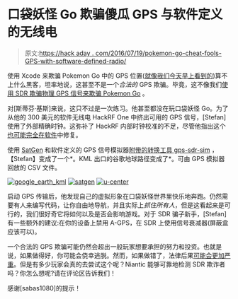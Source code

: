 # 口袋妖怪 Go 欺骗傻瓜 GPS 与软件定义的无线电

> 原文:[https://hack aday . com/2016/07/19/pokemon-go-cheat-fools-GPS-with-software-defined-radio/](https://hackaday.com/2016/07/19/pokemon-go-cheat-fools-gps-with-software-defined-radio/)

使用 Xcode 来欺骗 Pokemon Go 中的 GPS 位置([就像我们今天早上看到的](https://hackaday.com/2016/07/19/pokemon-go-gps-cheat-if-you-dont-fear-getting-banned/))算不上什么黑客，坦率地说，这甚至不是一个*合法的* GPS 欺骗。毕竟，这不像我们[使用 SDR 欺骗物理 GPS 信号来欺骗 Pokemon Go](https://www.insinuator.net/2016/07/gotta-catch-em-all-worldwide-or-how-to-spoof-gps-to-cheat-at-pokemon-go/) 。

对[斯蒂芬·基斯]来说，这只不过是一次练习。他甚至都没在玩口袋妖怪 Go。为了从他的 300 美元的软件无线电 HackRF One 中挤出可用的 GPS 信号，[Stefan]使用了外部精确时钟。这弥补了 HackRF 内部时钟校准的不足，尽管他指出这个[也可能完全在软件](https://github.com/mossmann/hackrf/pull/232)中修复。

使用 [SatGen](http://www.labsat.co.uk/index.php/en/free-gps-nmea-simulator-software) 和软件定义的 GPS 信号模拟器[附带的转换工具 gps-sdr-sim](https://github.com/osqzss/gps-sdr-sim/tree/master/satgen) ，【Stefan】变成了一个*。KML 出口的谷歌地球路径变成了*。可由 GPS 模拟器回放的 CSV 文件。

 [![google_earth_kml](../Images/0af77a9f335a9370d8597bcce1e80c51.png "google_earth_kml")](https://hackaday.com/2016/07/19/pokemon-go-cheat-fools-gps-with-software-defined-radio/google_earth_kml/)  [![satgen](../Images/d13be06e62613306a82f7f785b856697.png "satgen")](https://hackaday.com/2016/07/19/pokemon-go-cheat-fools-gps-with-software-defined-radio/satgen/)  [![u-center](../Images/8c76e194497939b4e3529778ba525fd2.png "u-center")](https://hackaday.com/2016/07/19/pokemon-go-cheat-fools-gps-with-software-defined-radio/u-center/) 

启动 GPS 传输后，他发现自己的虚拟形象在口袋妖怪世界里快乐地奔跑。仍然需要有人来编写代码，让你自由地导航，并且实际上*抓住所有人*，但是这看起来是可行的，我们很好奇它将如何以及是否会影响游戏。对于 SDR 骗子新手，[Stefan]有一些额外的建议:在你的设备上禁用 A-GPS，在 SDR 上使用信号衰减器(屏蔽盒应该可以)。

一个合法的 GPS 欺骗可能仍然会超出一般玩家想要承担的努力和投资。也就是说，如果做得好，你可能会侥幸逃脱。然而，如果做错了，法律后果[可能会更加严重](http://www.gps.gov/spectrum/jamming/)。但是有多少玩家会真的去尝试这个呢？Niantic 能够可靠地检测 SDR 欺诈者吗？你怎么想呢?请在评论区告诉我们！

感谢[sabas1080]的提示！